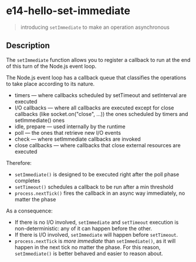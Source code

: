 # e14-hello-set-immediate
> introducing `setImmediate` to make an operation asynchronous

## Description
The `setImmediate` function allows you to register a callback to run at the end of this turn of the Node.js event loop. 

The Node.js event loop has a callback queue that classifies the operations to take place according to its nature.
+ timers &mdash; where callbacks scheduled by setTimeout and setInterval are executed
+ I/O callbacks &mdash; where all callbacks are executed except for close callbacks (like socket.on("close", ...))
the ones scheduled by timers and setImmediate() ones
+ idle, prepare &mdash; used internally by the runtime
+ poll &mdash; the ones that retrieve new I/O events
+ check &mdash; where setImmediate callbacks are invoked
+ close callbacks &mdash; where callbacks that close external resources are executed

Therefore:
+ `setImmediate()` is designed to be executed right after the poll phase completes
+ `setTimeout()` schedules a callback to be run after a min threshold
+ `process.nextTick()` fires the callback in an async way immediately, no matter the phase


As a consequence:
+ If there is no I/O involved, `setImmediate` and `setTimeout` execution is non-deterministic: any of it can happen before the other.
+ If there is I/O involved, `setImmediate` will happen before `setTimeout`.
+ `process.nextTick` is *more immediate* than `setImmediate()`, as it will happen in the next tick no matter the phase. For this reason, `setImmediate()` is better behaved and easier to reason about.
